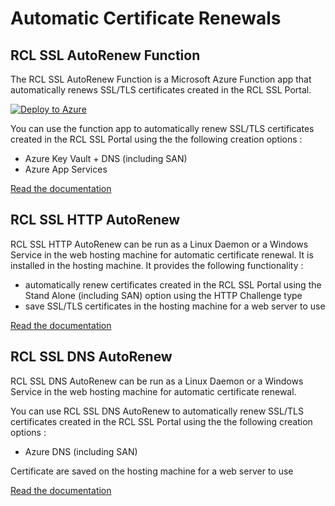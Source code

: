 ﻿# Automatic Certificate Renewals

## RCL SSL AutoRenew Function

The RCL SSL AutoRenew Function is a Microsoft Azure Function app that automatically renews SSL/TLS certificates created in the RCL SSL Portal.

[![Deploy to Azure](https://aka.ms/deploytoazurebutton)](https://portal.azure.com/#create/Microsoft.Template/uri/https%3A%2F%2Fraw.githubusercontent.com%2Frcl-ssl%2Frcl-ssl-automatic-renewal%2Fmain%2Fazuredeploy.json)

You can use the function app to automatically renew SSL/TLS certificates created in the RCL SSL Portal using the the following creation options :

- Azure Key Vault + DNS (including SAN)
- Azure App Services

[Read the documentation](https://docs.rclapp.com/autorenew/autorenew.html)

## RCL SSL HTTP AutoRenew

RCL SSL HTTP AutoRenew can be run as a Linux Daemon or a Windows Service in the web hosting machine for automatic certificate renewal. It is installed in the hosting machine. It provides the following functionality :

- automatically renew certificates created in the RCL SSL Portal using the Stand Alone (including SAN) option using the HTTP Challenge type
- save SSL/TLS certificates in the hosting machine for a web server to use

[Read the documentation](https://docs.rclapp.com/httpautorenew/httpautorenew.html)

## RCL SSL DNS AutoRenew

RCL SSL DNS AutoRenew can be run as a Linux Daemon or a Windows Service in the web hosting machine for automatic certificate renewal.

You can use RCL SSL DNS AutoRenew to automatically renew SSL/TLS certificates created in the RCL SSL Portal using the the following creation options :

- Azure DNS (including SAN)

Certificate are saved on the hosting machine for a web server to use

[Read the documentation](https://docs.rclapp.com/dnsautorenew/dnsautorenew.html)
